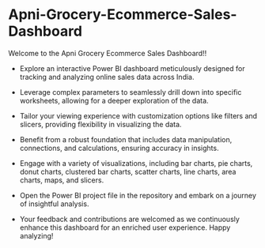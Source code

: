 # Apni-Grocery-Ecommerce-Sales-Dashboard
Welcome to the Apni Grocery Ecommerce Sales Dashboard!!

- Explore an interactive Power BI dashboard meticulously designed for tracking and analyzing online sales data across India.
  
- Leverage complex parameters to seamlessly drill down into specific worksheets, allowing for a deeper exploration of the data.

- Tailor your viewing experience with customization options like filters and slicers, providing flexibility in visualizing the data.

- Benefit from a robust foundation that includes data manipulation, connections, and calculations, ensuring accuracy in insights.

- Engage with a variety of visualizations, including bar charts, pie charts, donut charts, clustered bar charts, scatter charts, line charts, area charts, maps, and slicers.

- Open the Power BI project file in the repository and embark on a journey of insightful analysis.

- Your feedback and contributions are welcomed as we continuously enhance this dashboard for an enriched user experience. Happy analyzing!
